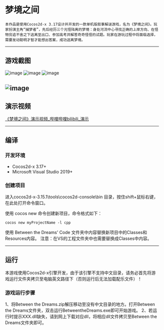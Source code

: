 # 梦境之间
    本作品是使用Cocos2d-x 3.17设计并开发的一款单机版叙事解谜游戏，名为《梦境之间》。玩家扮演主角“捕梦者”，先后经历三个光怪陆离的梦境：身处河流中心寻找正确的上岸方向、在怪物穷追不舍之下逃离至出口、参加高考并解答奇奇怪怪的试题。玩家在游玩过程中将面临选择，需要发动聪明才智才能想出答案，成功逃离梦境。

------

## 游戏截图

![image](https://user-images.githubusercontent.com/82498328/183918023-26469ca7-5df2-479b-9013-fb7dec2890c8.png)
![image](https://user-images.githubusercontent.com/82498328/183918207-260726f8-474b-4b7e-88fe-eaf0dc9fa7d3.png)
![image](https://user-images.githubusercontent.com/82498328/183918244-1bc574bf-d845-4b2a-b900-992bb8d85ab0.png)

![image](https://user-images.githubusercontent.com/82498328/183918262-a1060156-368d-49ad-a026-800bf32fd2be.png)
------

## 演示视频

[《梦境之间》演示视频_哔哩哔哩bilibili_演示](https://www.bilibili.com/video/BV1Jt4y1G7Xz/?vd_source=6b24955a154839f9ac0be79e833cf6dd)

------

## 编译

### 开发环境

- Cocos2d-x 3.17+
- Microsoft Visual Studio 2019+

### 创建项目

进入cocos2d-x-3.15.1\tools\cocos2d-console\bin 目录，按住shift+鼠标右键，在此处打开命令窗口。

使用 cocos new 命令创建新项目，命令格式如下： 

```
cocos new myProjectName -l cpp
```

使用 Between the Dreams' Code 文件夹中内容替换新项目中的Classes和Resources内容。
注意：在VS的工程文件夹中也需要替换成Classes中内容。

------

## 运行

本游戏使用Cocos2d-x引擎开发，由于该引擎不支持中文目录，请务必首先将游戏运行文件夹拷贝至电脑英文路径下（否则运行后无法加载配乐文件）！

### 游戏运行步骤

1、将Between the Dreams.zip解压移动至没有中文目录的地方。打开Between the Dreams文件夹，双击运行BetweentheDreams.exe即可开始游戏。
2、若运行时提示XXX.dll缺失，请到网上下载对应dll，将相应dll文件拷贝至Between the Dreams文件夹即可。
